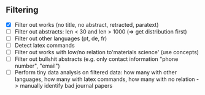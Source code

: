 ## Filtering

- [x] Filter out works (no title, no abstract, retracted, paratext)
- [ ] Filter out abstracts: len < 30 and len > 1000 (=> get distribution first)
- [ ] Filter out other languages (pt, de, fr)
- [ ] Detect latex commands
- [ ] Filter out works with low/no relation to'materials science' (use concepts)
- [ ] Filter out bullshit abstracts (e.g. only contact information "phone number", "email")
- [ ] Perform tiny data analysis on filtered data: how many with other languages, how many with latex commands, how many with no relation -> manually identify bad journal papers
